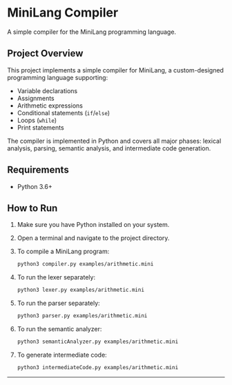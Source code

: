 # MiniLang Compiler

A simple compiler for the MiniLang programming language.

## Project Overview

This project implements a simple compiler for MiniLang, a custom-designed programming language supporting:

- Variable declarations
- Assignments
- Arithmetic expressions
- Conditional statements (`if`/`else`)
- Loops (`while`)
- Print statements

The compiler is implemented in Python and covers all major phases: lexical analysis, parsing, semantic analysis, and intermediate code generation.

## Requirements
- Python 3.6+

## How to Run

1. Make sure you have Python installed on your system.
2. Open a terminal and navigate to the project directory.
3. To compile a MiniLang program:
   ```bash
   python3 compiler.py examples/arithmetic.mini
   ```

4. To run the lexer separately:
   ```bash
   python3 lexer.py examples/arithmetic.mini
   ```

5. To run the parser separately:
   ```bash
   python3 parser.py examples/arithmetic.mini
   ```

6. To run the semantic analyzer:
   ```bash
   python3 semanticAnalyzer.py examples/arithmetic.mini
   ```

7. To generate intermediate code:
   ```bash
   python3 intermediateCode.py examples/arithmetic.mini
   ```
---
